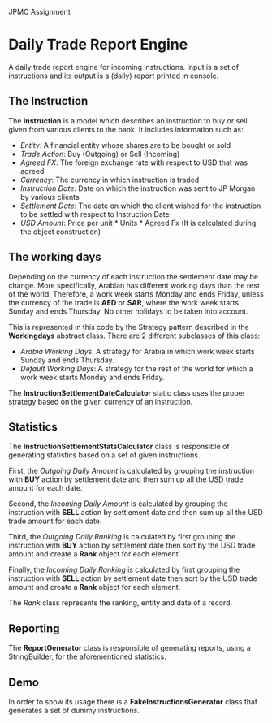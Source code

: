 JPMC Assignment
# Daily Trade Report Engine

A daily trade report engine for incoming instructions.
Input is a set of instructions and its output is a (daily) report printed in console.

## The Instruction
The **instruction** is a model which describes an instruction to buy or sell given from various clients to the bank.
It includes information such as:
- *Entity*: A financial entity whose shares are to be bought or sold 
- *Trade Action*: Buy (Outgoing) or Sell (Incoming) 
- *Agreed FX*: The foreign exchange rate with respect to USD that was agreed 
- *Currency*: The currency in which instruction is traded
- *Instruction Date*: Date on which the instruction was sent to JP Morgan by various clients
- *Settlement Date*: The date on which the client wished for the instruction to be settled with respect to Instruction Date
- *USD Amount*: Price per unit * Units * Agreed Fx (It is calculated during the object construction)

## The working days
Depending on the currency of each instruction the settlement date may be change.
More specifically, Arabian has different working days than the rest of the world.
Therefore, a work week starts Monday and ends Friday, unless the currency of the trade is **AED** or **SAR**, 
where the work week starts Sunday and ends Thursday. No other holidays to be taken into account.

This is represented in this code by the Strategy pattern described in the **Workingdays** abstract class.
There are 2 different subclasses of this class:
- *Arabia Working Days*: A strategy for Arabia in which work week starts Sunday and ends Thursday.
- *Default Working Days*: A strategy for the rest of the world for which a work week starts Monday and ends Friday.

The **InstructionSettlementDateCalculator** static class uses the proper strategy based on the given currency of an instruction.

## Statistics
The **InstructionSettlementStatsCalculator** class is responsible of generating statistics based on a set of given instructions.

First, the *Outgoing Daily Amount* is calculated by grouping the instruction with **BUY** action by settlement date 
and then sum up all the USD trade amount for each date.

Second, the *Incoming Daily Amount* is calculated by grouping the instruction with **SELL** action by settlement date 
and then sum up all the USD trade amount for each date.

Third, the *Outgoing Daily Ranking* is calculated by first grouping the instruction with **BUY** action by settlement date 
then sort by the USD trade amount and create a **Rank** object for each element.

Finally, the *Incoming Daily Ranking* is calculated by first grouping the instruction with **SELL** action by settlement date 
then sort by the USD trade amount and create a **Rank** object for each element.

The *Rank* class represents the ranking, entity and date of a record.

## Reporting 
The **ReportGenerator** class is responsible of generating reports, using a StringBuilder, for the aforementioned statistics.

## Demo
In order to show its usage there is a **FakeInstructionsGenerator** class that generates a set of dummy instructions. 

